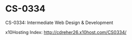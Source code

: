# CS-0334
CS-0334: Intermediate Web Design &amp; Development

x10Hosting Index: http://cdreher26.x10host.com/CS0334/
